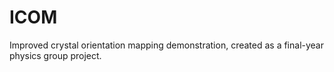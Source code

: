# ICOM
Improved crystal orientation mapping demonstration, created as a final-year physics group project.
